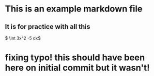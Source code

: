 # This is an example markdown file

## It is for practice with all this

$ \int 3x^2 -5 dx$

# fixing typo! this should have been here on initial commit but it wasn't!